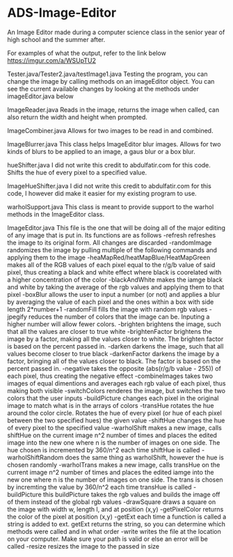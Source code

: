 # ADS-Image-Editor
An Image Editor made during a computer science class in the senior year of high school and the summer after.  

For examples of what the output, refer to the link below
https://imgur.com/a/WSUpTU2

Tester.java/Tester2.java/testImage1.java
Testing the program, you can change the image by calling methods on an imageEditor object.  You can see the current available changes by looking at the methods under imageEditor.java below

ImageReader.java
Reads in the image, returns the image when called, can also return the width and height when prompted.

ImageCombiner.java
Allows for two images to be read in and combined.

ImageBlurrer.java
This class helps ImageEditor blur images.  Allows for two kinds of blurs to be applied to an image, a gaus blur or a box blur.

hueShifter.java
I did not write this credit to abdulfatir.com for this code.  Shifts the hue of every pixel to a specified value.

ImageHueShifter.java
I did not write this credit to abdulfatir.com for this code, I however did make it easier for my existing program to use.

warholSupport.java
This class is meant to provide support to the warhol methods in the ImageEditor class.

ImageEditor.java
This file is the one that will be doing all of the major editing of any image that is put in. Its functions are as follows
-refresh
    refreshes the image to its original form.  All changes are discarded
-randomImage
    randomizes the image by pulling multiple of the following commands and applying them to the image
-heaMapRed/heatMapBlue/HeatMapGreen
    makes all of the RGB values of each pixel equal to the r/g/b value of said pixel, thus creating a black and white effect where black is coorelated with a higher concentration of the color
-blackAndWhite
    makes the iamge black and white by taking the average of the rgb values and applying them to that pixel
-boxBlur
    allows the user to input a number (or not) and applies a blur by averaging the value of each pixel and the ones within a box with side length 2*number+1
-randomFill
    fills the image with random rgb values
-jpegify
    reduces the number of colors that the image can be.  Inputing a higher number will allow fewer colors.
-brighten
    brightens the image, such that all the values are closer to true white
-brightenFactor
    brightens the image by a factor, making all the values closer to white.  The brighten factor is based on the percent passed in.
-darken
    darkens the image, such that all values become closer to true black
-darkenFactor
    darkens the image by a factor, bringing all of the values closer to black.  The factor is based on the percent passed in.
-negative
    takes the opposite (abs(r/g/b value - 255)) of each pixel, thus creating the negative effect 
-combineImages
    takes two images of equal dimentions and averages each rgb value of each pixel, thus making both visible
-switchColors
    renderes the image, but switches the two colors that the user inputs
-buildPicture
    changes each pixel in the original image to match what is in the arrays of colors
-transHue
    rotates the hue around the color circle.  Rotates the hue of every pixel (or hue of each pixel between the two specified hues) the given value
-shiftHue
    changes the hue of every pixel to the specified value
-warholShift
    makes a new image, calls shiftHue on the current image n^2 number of times and places the edited image into the new one where n is the number of images on one side.  The hue chosen is incremented by 360/n^2 each time shiftHue is called
-warholShiftRandom
    does the same thing as warholShift, however the hue is chosen randomly
-warholTrans
    makes a new image, calls transHue on the current image n^2 number of times and places the edited iamge into the new one where n is the number of images on one side.  The trans is chosen by incremting the value by 360/n^2 each time transHue is called
-buildPicture
    this buildPicture takes the rgb values and builds the image off of them instead of the global rgb values
-drawSquare
    draws a square on the image with width w, length l, and at position (x,y)
-getPixelColor
    returns the color of the pixel at position (x,y)
-getExt
    each time a function is called a string is added to ext.  getExt returns the string, so you can determine which methods were called and in what order
-write
    writes the file at the location on your computer.  Make sure your path is valid or else an error will be called
-resize
    resizes the image to the passed in size
